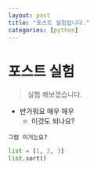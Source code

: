 ```yaml
---
layout: post
title: "포스트 실험입니다."
categories: [python]
---
```


# 포스트 실험
> 실험 해보겠습니다.
- 반가워요 매우 매우
  - 이것도 되나요?

`그럼 이거는요?`

```python
list = [1, 2, 3]
list.sort()
```